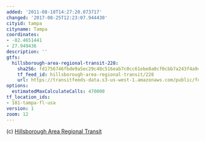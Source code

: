 ```yaml
---
added: '2011-08-18T14:27:20.073717'
changed: '2017-08-25T12:23:07.944430'
cityid: tampa
cityname: Tampa
coordinates:
- -82.4651441
- 27.949436
description: ''
gtfs:
  hillsborough-area-regional-transit-228:
    sha256: fd1756746fbde9a5ec29c48c516eab7c0cc61ebe8a0cf0cbb7a243f4a9418a91
    tf_feed_id: hillsborough-area-regional-transit/228
    url: https://transitfeeds-data.s3-us-west-1.amazonaws.com/public/feeds/hillsborough-area-regional-transit/228/20170605/gtfs.zip
options:
  estimatedMaxCalculateCalls: 470000
tf_location_ids:
- 181-tampa-fl-usa
version: 1
zoom: 12
---
```


(c) [Hillsborough Area Regional Transit](http://www.gohart.org/)
